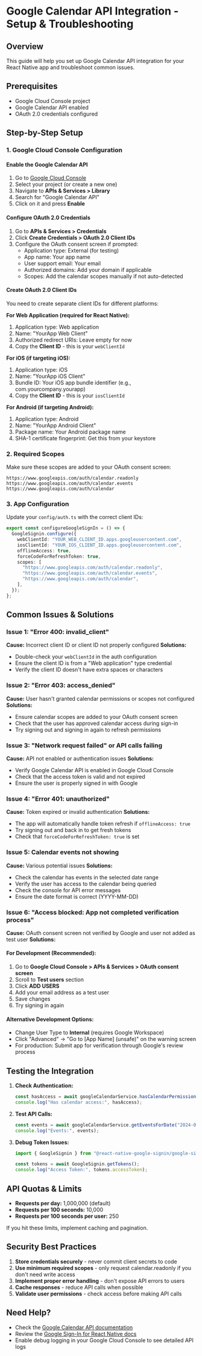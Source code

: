 # Google Calendar API Integration - Setup & Troubleshooting

## Overview

This guide will help you set up Google Calendar API integration for your React Native app and troubleshoot common issues.

## Prerequisites

- Google Cloud Console project
- Google Calendar API enabled
- OAuth 2.0 credentials configured

## Step-by-Step Setup

### 1. Google Cloud Console Configuration

#### Enable the Google Calendar API

1. Go to [Google Cloud Console](https://console.cloud.google.com/)
2. Select your project (or create a new one)
3. Navigate to **APIs & Services > Library**
4. Search for "Google Calendar API"
5. Click on it and press **Enable**

#### Configure OAuth 2.0 Credentials

1. Go to **APIs & Services > Credentials**
2. Click **Create Credentials > OAuth 2.0 Client IDs**
3. Configure the OAuth consent screen if prompted:
   - Application type: External (for testing)
   - App name: Your app name
   - User support email: Your email
   - Authorized domains: Add your domain if applicable
   - Scopes: Add the calendar scopes manually if not auto-detected

#### Create OAuth 2.0 Client IDs

You need to create separate client IDs for different platforms:

**For Web Application (required for React Native):**

1. Application type: Web application
2. Name: "YourApp Web Client"
3. Authorized redirect URIs: Leave empty for now
4. Copy the **Client ID** - this is your `webClientId`

**For iOS (if targeting iOS):**

1. Application type: iOS
2. Name: "YourApp iOS Client"
3. Bundle ID: Your iOS app bundle identifier (e.g., com.yourcompany.yourapp)
4. Copy the **Client ID** - this is your `iosClientId`

**For Android (if targeting Android):**

1. Application type: Android
2. Name: "YourApp Android Client"
3. Package name: Your Android package name
4. SHA-1 certificate fingerprint: Get this from your keystore

### 2. Required Scopes

Make sure these scopes are added to your OAuth consent screen:

```
https://www.googleapis.com/auth/calendar.readonly
https://www.googleapis.com/auth/calendar.events
https://www.googleapis.com/auth/calendar
```

### 3. App Configuration

Update your `config/auth.ts` with the correct client IDs:

```typescript
export const configureGoogleSignIn = () => {
  GoogleSignin.configure({
    webClientId: "YOUR_WEB_CLIENT_ID.apps.googleusercontent.com",
    iosClientId: "YOUR_IOS_CLIENT_ID.apps.googleusercontent.com",
    offlineAccess: true,
    forceCodeForRefreshToken: true,
    scopes: [
      "https://www.googleapis.com/auth/calendar.readonly",
      "https://www.googleapis.com/auth/calendar.events",
      "https://www.googleapis.com/auth/calendar",
    ],
  });
};
```

## Common Issues & Solutions

### Issue 1: "Error 400: invalid_client"

**Cause:** Incorrect client ID or client ID not properly configured
**Solutions:**

- Double-check your `webClientId` in the auth configuration
- Ensure the client ID is from a "Web application" type credential
- Verify the client ID doesn't have extra spaces or characters

### Issue 2: "Error 403: access_denied"

**Cause:** User hasn't granted calendar permissions or scopes not configured
**Solutions:**

- Ensure calendar scopes are added to your OAuth consent screen
- Check that the user has approved calendar access during sign-in
- Try signing out and signing in again to refresh permissions

### Issue 3: "Network request failed" or API calls failing

**Cause:** API not enabled or authentication issues
**Solutions:**

- Verify Google Calendar API is enabled in Google Cloud Console
- Check that the access token is valid and not expired
- Ensure the user is properly signed in with Google

### Issue 4: "Error 401: unauthorized"

**Cause:** Token expired or invalid authentication
**Solutions:**

- The app will automatically handle token refresh if `offlineAccess: true`
- Try signing out and back in to get fresh tokens
- Check that `forceCodeForRefreshToken: true` is set

### Issue 5: Calendar events not showing

**Cause:** Various potential issues
**Solutions:**

- Check the calendar has events in the selected date range
- Verify the user has access to the calendar being queried
- Check the console for API error messages
- Ensure the date format is correct (YYYY-MM-DD)

### Issue 6: "Access blocked: App not completed verification process"

**Cause:** OAuth consent screen not verified by Google and user not added as test user
**Solutions:**

#### For Development (Recommended):

1. Go to **Google Cloud Console > APIs & Services > OAuth consent screen**
2. Scroll to **Test users** section
3. Click **ADD USERS**
4. Add your email address as a test user
5. Save changes
6. Try signing in again

#### Alternative Development Options:

- Change User Type to **Internal** (requires Google Workspace)
- Click "Advanced" → "Go to [App Name] (unsafe)" on the warning screen
- For production: Submit app for verification through Google's review process

## Testing the Integration

1. **Check Authentication:**

   ```typescript
   const hasAccess = await googleCalendarService.hasCalendarPermissions();
   console.log("Has calendar access:", hasAccess);
   ```

2. **Test API Calls:**

   ```typescript
   const events = await googleCalendarService.getEventsForDate("2024-01-15");
   console.log("Events:", events);
   ```

3. **Debug Token Issues:**

   ```typescript
   import { GoogleSignin } from "@react-native-google-signin/google-signin";

   const tokens = await GoogleSignin.getTokens();
   console.log("Access Token:", tokens.accessToken);
   ```

## API Quotas & Limits

- **Requests per day:** 1,000,000 (default)
- **Requests per 100 seconds:** 10,000
- **Requests per 100 seconds per user:** 250

If you hit these limits, implement caching and pagination.

## Security Best Practices

1. **Store credentials securely** - never commit client secrets to code
2. **Use minimum required scopes** - only request calendar.readonly if you don't need write access
3. **Implement proper error handling** - don't expose API errors to users
4. **Cache responses** - reduce API calls when possible
5. **Validate user permissions** - check access before making API calls

## Need Help?

- Check the [Google Calendar API documentation](https://developers.google.com/calendar/api)
- Review the [Google Sign-In for React Native docs](https://github.com/react-native-google-signin/google-signin)
- Enable debug logging in your Google Cloud Console to see detailed API logs

